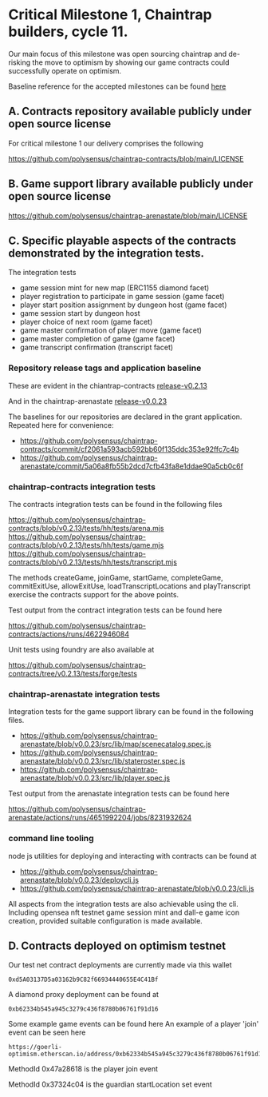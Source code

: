 # Critical Milestone 1, Chaintrap builders, cycle 11.

Our main focus of this milestone was open sourcing chaintrap and de-risking the move to optimism by showing our game contracts could successfully operate on optimism.

Baseline reference for the accepted milestones can be found [here](https://gov.optimism.io/t/final-chaintrap-builders-cycle-11/5526/6)


## A.  Contracts repository available publicly under open source license

For critical milestone 1 our delivery comprises the following

https://github.com/polysensus/chaintrap-contracts/blob/main/LICENSE

## B.  Game support library available publicly under open source license

https://github.com/polysensus/chaintrap-arenastate/blob/main/LICENSE

## C.  Specific playable aspects of the contracts demonstrated by the integration tests.

The integration tests

* game session mint for new map (ERC1155 diamond facet)
* player registration to participate in game session (game facet)
* player start position assignment by dungeon host (game facet)
* game session start by dungeon host
* player choice of next room (game facet)
* game master confirmation of player move (game facet)
* game master completion of game (game facet)
* game transcript confirmation (transcript facet)

### Repository release tags and application baseline

These are evident in the  chiantrap-contracts [release-v0.2.13](https://github.com/polysensus/chaintrap-contracts/tree/v0.2.13)

And in the chaintrap-arenastate [release-v0.0.23](https://github.com/polysensus/chaintrap-arenastate/tree/v0.0.23)

The baselines for our repositories are declared in the grant application. Repeated here for convenience:

* https://github.com/polysensus/chaintrap-contracts/commit/cf2061a593acb592bb60f135ddc353e92ffc7c4b
* https://github.com/polysensus/chaintrap-arenastate/commit/5a06a8fb55b2dcd7cfb43fa8e1ddae90a5cb0c6f

### chaintrap-contracts integration tests

The contracts integration tests can be found in the following files

https://github.com/polysensus/chaintrap-contracts/blob/v0.2.13/tests/hh/tests/arena.mjs
https://github.com/polysensus/chaintrap-contracts/blob/v0.2.13/tests/hh/tests/game.mjs
https://github.com/polysensus/chaintrap-contracts/blob/v0.2.13/tests/hh/tests/transcript.mjs

The methods createGame, joinGame, startGame, completeGame, commitExitUse, allowExitUse, loadTranscriptLocations and playTranscript exercise the contracts support for the above points.

Test output from the contract integration tests can be found here

https://github.com/polysensus/chaintrap-contracts/actions/runs/4622946084

Unit tests using foundry are also available at

https://github.com/polysensus/chaintrap-contracts/tree/v0.2.13/tests/forge/tests

### chaintrap-arenastate integration tests

Integration tests for the game support library can be found in the following
files.

* https://github.com/polysensus/chaintrap-arenastate/blob/v0.0.23/src/lib/map/scenecatalog.spec.js
* https://github.com/polysensus/chaintrap-arenastate/blob/v0.0.23/src/lib/stateroster.spec.js
* https://github.com/polysensus/chaintrap-arenastate/blob/v0.0.23/src/lib/player.spec.js

Test output from the arenastate integration tests can be found here

https://github.com/polysensus/chaintrap-arenastate/actions/runs/4651992204/jobs/8231932624

### command line tooling

node js utilities for deploying and interacting with contracts can be found at

* https://github.com/polysensus/chaintrap-arenastate/blob/v0.0.23/deploycli.js
* https://github.com/polysensus/chaintrap-arenastate/blob/v0.0.23/cli.js

All aspects from the integration tests are also achievable using the cli. Including opensea nft testnet game session mint and dall-e game icon creation, provided suitable configuration is made available.


## D.  Contracts deployed on optimism testnet

Our test net contract deployments are currently made via this wallet 

    0xd5A03137D5a03162b9C82f66934440655E4C41Bf

A diamond proxy deployment can be found at

    0xb62334b545a945c3279c436f8780b06761f91d16


Some example game events can be found here
An example of a player 'join' event can be seen here

    https://goerli-optimism.etherscan.io/address/0xb62334b545a945c3279c436f8780b06761f91d16#events

MethodId 0x47a28618  is the player join event

MethodId 0x37324c04 is the guardian startLocation set event
